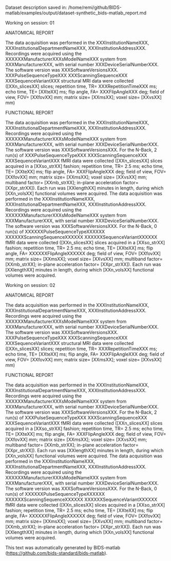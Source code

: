 Dataset description saved in:  /home/remi/github/BIDS-matlab/examples/output/dataset-synthetic_bids-matlab_report.md



 Working on session: 01


ANATOMICAL REPORT

The data acquisition was performed in the XXXInstitutionNameXXX, XXXInstitutionalDepartmentNameXXX, 
XXXInstitutionAddressXXX.
Recordings were acquired using the XXXXXXManufacturerXXXsModelNameXXX system from 
XXXManufacturerXXX, with serial number XXXDeviceSerialNumberXXX. The software 
version was XXXSoftwareVersionsXXX.
XXXPulseSequenceTypeXXX XXXScanningSequenceXXX XXXSequenceVariantXXX structural 
MRI data were collected ([XXn_slicesXX] slices; repetition time, TR= XXXRepetitionTimeXXX 
ms; echo time, TE= [XXteXX] ms; flip angle, FA= XXXFlipAngleXXX deg; field 
of view, FOV= [XXfovXX] mm; matrix size= [XXmsXX]; voxel size= [XXvsXX] mm)



FUNCTIONAL REPORT

The data acquisition was performed in the XXXInstitutionNameXXX, XXXInstitutionalDepartmentNameXXX, 
XXXInstitutionAddressXXX.
Recordings were acquired using the XXXXXXManufacturerXXXsModelNameXXX system from 
XXXManufacturerXXX, with serial number XXXDeviceSerialNumberXXX. The software 
version was XXXSoftwareVersionsXXX.
For the N-Back, 2 run(s) of XXXPulseSequenceTypeXXX XXXScanningSequenceXXX XXXSequenceVariantXXX 
fMRI data were collected ([XXn_slicesXX] slices acquired in a [XXso_strXX] 
fashion; repetition time, TR= 2.5 ms; echo time, TE= [XXteXX] ms; flip 
angle, FA= XXXFlipAngleXXX deg; field of view, FOV= [XXfovXX] mm; matrix size= 
[XXmsXX]; voxel size= [XXvsXX] mm; multiband factor= [XXmb_strXX]; in-plane acceleration 
factor= [XXpr_strXX]). Each run was [XXlengthXX] minutes in length, during 
which [XXn_volsXX] functional volumes were acquired.
The data acquisition was performed in the XXXInstitutionNameXXX, XXXInstitutionalDepartmentNameXXX, 
XXXInstitutionAddressXXX.
Recordings were acquired using the XXXXXXManufacturerXXXsModelNameXXX system from 
XXXManufacturerXXX, with serial number XXXDeviceSerialNumberXXX. The software 
version was XXXSoftwareVersionsXXX.
For the N-Back, 0 run(s) of XXXXXXPulseSequenceTypeXXXXXX XXXXXXScanningSequenceXXXXXX 
XXXXXXSequenceVariantXXXXXX fMRI data were collected ([XXn_slicesXX] slices 
acquired in a [XXso_strXX] fashion; repetition time, TR= 2.5 ms; echo time, TE= 
[XXteXX] ms; flip angle, FA= XXXXXXFlipAngleXXXXXX deg; field of view, FOV= [XXfovXX] 
mm; matrix size= [XXmsXX]; voxel size= [XXvsXX] mm; multiband factor= [XXmb_strXX]; 
in-plane acceleration factor= [XXpr_strXX]). Each run was [XXlengthXX] 
minutes in length, during which [XXn_volsXX] functional volumes were acquired.







 Working on session: 02


ANATOMICAL REPORT

The data acquisition was performed in the XXXInstitutionNameXXX, XXXInstitutionalDepartmentNameXXX, 
XXXInstitutionAddressXXX.
Recordings were acquired using the XXXXXXManufacturerXXXsModelNameXXX system from 
XXXManufacturerXXX, with serial number XXXDeviceSerialNumberXXX. The software 
version was XXXSoftwareVersionsXXX.
XXXPulseSequenceTypeXXX XXXScanningSequenceXXX XXXSequenceVariantXXX structural 
MRI data were collected ([XXn_slicesXX] slices; repetition time, TR= XXXRepetitionTimeXXX 
ms; echo time, TE= [XXteXX] ms; flip angle, FA= XXXFlipAngleXXX deg; field 
of view, FOV= [XXfovXX] mm; matrix size= [XXmsXX]; voxel size= [XXvsXX] mm)



FUNCTIONAL REPORT

The data acquisition was performed in the XXXInstitutionNameXXX, XXXInstitutionalDepartmentNameXXX, 
XXXInstitutionAddressXXX.
Recordings were acquired using the XXXXXXManufacturerXXXsModelNameXXX system from 
XXXManufacturerXXX, with serial number XXXDeviceSerialNumberXXX. The software 
version was XXXSoftwareVersionsXXX.
For the N-Back, 2 run(s) of XXXPulseSequenceTypeXXX XXXScanningSequenceXXX XXXSequenceVariantXXX 
fMRI data were collected ([XXn_slicesXX] slices acquired in a [XXso_strXX] 
fashion; repetition time, TR= 2.5 ms; echo time, TE= [XXteXX] ms; flip 
angle, FA= XXXFlipAngleXXX deg; field of view, FOV= [XXfovXX] mm; matrix size= 
[XXmsXX]; voxel size= [XXvsXX] mm; multiband factor= [XXmb_strXX]; in-plane acceleration 
factor= [XXpr_strXX]). Each run was [XXlengthXX] minutes in length, during 
which [XXn_volsXX] functional volumes were acquired.
The data acquisition was performed in the XXXInstitutionNameXXX, XXXInstitutionalDepartmentNameXXX, 
XXXInstitutionAddressXXX.
Recordings were acquired using the XXXXXXManufacturerXXXsModelNameXXX system from 
XXXManufacturerXXX, with serial number XXXDeviceSerialNumberXXX. The software 
version was XXXSoftwareVersionsXXX.
For the N-Back, 0 run(s) of XXXXXXPulseSequenceTypeXXXXXX XXXXXXScanningSequenceXXXXXX 
XXXXXXSequenceVariantXXXXXX fMRI data were collected ([XXn_slicesXX] slices 
acquired in a [XXso_strXX] fashion; repetition time, TR= 2.5 ms; echo time, TE= 
[XXteXX] ms; flip angle, FA= XXXXXXFlipAngleXXXXXX deg; field of view, FOV= [XXfovXX] 
mm; matrix size= [XXmsXX]; voxel size= [XXvsXX] mm; multiband factor= [XXmb_strXX]; 
in-plane acceleration factor= [XXpr_strXX]). Each run was [XXlengthXX] 
minutes in length, during which [XXn_volsXX] functional volumes were acquired.






This text was automatically generated by BIDS-matlab (https://github.com/bids-standard/bids-matlab).
